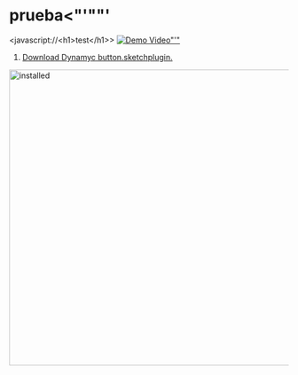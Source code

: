 prueba&#60;&#34;'"\"\'
======

<javascript://\<h1\>test\</h1\>>
[![Demo Video"'&#34;](https://camo.githubusercontent.com)](http://www.youtube.com/watch?v=ZJCYUCU7YxQ)

1. [Download Dynamyc button.sketchplugin.</a>](https://github.com/sketchplugins/sketch-dynamic-button/archive/master.zip)

  <img src="https://camo.githubusercontent.com" alt="installed" width="534" />
